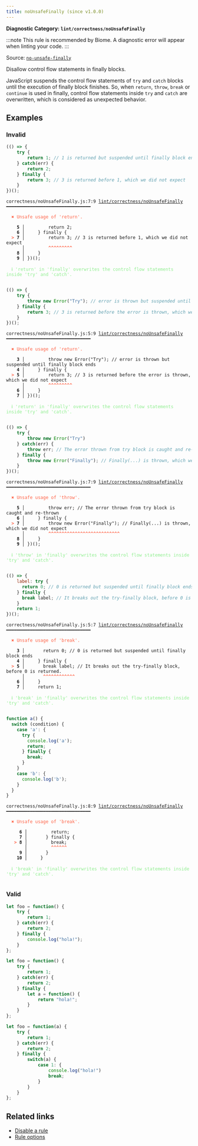 ```yaml
---
title: noUnsafeFinally (since v1.0.0)
---
```


**Diagnostic Category: `lint/correctness/noUnsafeFinally`**

:::note
This rule is recommended by Biome. A diagnostic error will appear when linting your code.
:::

Source: <a href="https://eslint.org/docs/latest/rules/no-unsafe-finally" target="_blank"><code>no-unsafe-finally</code></a>

Disallow control flow statements in finally blocks.

JavaScript suspends the control flow statements of `try` and `catch` blocks until
the execution of finally block finishes. So, when `return`, `throw`, `break` or `continue`
is used in finally, control flow statements inside `try` and `catch` are overwritten,
which is considered as unexpected behavior.

## Examples

### Invalid

```jsx
(() => {
    try {
        return 1; // 1 is returned but suspended until finally block ends
    } catch(err) {
        return 2;
    } finally {
        return 3; // 3 is returned before 1, which we did not expect
    }
})();
```

<pre class="language-text"><code class="language-text">correctness/noUnsafeFinally.js:7:9 <a href="https://biomejs.dev/linter/rules/no-unsafe-finally">lint/correctness/noUnsafeFinally</a> ━━━━━━━━━━━━━━━━━━━━━━━━━━━━━━━━

<strong><span style="color: Tomato;">  </span></strong><strong><span style="color: Tomato;">✖</span></strong> <span style="color: Tomato;">Unsafe usage of 'return'.</span>
  
    <strong>5 │ </strong>        return 2;
    <strong>6 │ </strong>    } finally {
<strong><span style="color: Tomato;">  </span></strong><strong><span style="color: Tomato;">&gt;</span></strong> <strong>7 │ </strong>        return 3; // 3 is returned before 1, which we did not expect
   <strong>   │ </strong>        <strong><span style="color: Tomato;">^</span></strong><strong><span style="color: Tomato;">^</span></strong><strong><span style="color: Tomato;">^</span></strong><strong><span style="color: Tomato;">^</span></strong><strong><span style="color: Tomato;">^</span></strong><strong><span style="color: Tomato;">^</span></strong><strong><span style="color: Tomato;">^</span></strong><strong><span style="color: Tomato;">^</span></strong><strong><span style="color: Tomato;">^</span></strong>
    <strong>8 │ </strong>    }
    <strong>9 │ </strong>})();
  
<strong><span style="color: lightgreen;">  </span></strong><strong><span style="color: lightgreen;">ℹ</span></strong> <span style="color: lightgreen;">'return' in 'finally' overwrites the control flow statements inside 'try' and 'catch'.</span>
  
</code></pre>

```jsx
(() => {
    try {
        throw new Error("Try"); // error is thrown but suspended until finally block ends
    } finally {
        return 3; // 3 is returned before the error is thrown, which we did not expect
    }
})();
```

<pre class="language-text"><code class="language-text">correctness/noUnsafeFinally.js:5:9 <a href="https://biomejs.dev/linter/rules/no-unsafe-finally">lint/correctness/noUnsafeFinally</a> ━━━━━━━━━━━━━━━━━━━━━━━━━━━━━━━━

<strong><span style="color: Tomato;">  </span></strong><strong><span style="color: Tomato;">✖</span></strong> <span style="color: Tomato;">Unsafe usage of 'return'.</span>
  
    <strong>3 │ </strong>        throw new Error(&quot;Try&quot;); // error is thrown but suspended until finally block ends
    <strong>4 │ </strong>    } finally {
<strong><span style="color: Tomato;">  </span></strong><strong><span style="color: Tomato;">&gt;</span></strong> <strong>5 │ </strong>        return 3; // 3 is returned before the error is thrown, which we did not expect
   <strong>   │ </strong>        <strong><span style="color: Tomato;">^</span></strong><strong><span style="color: Tomato;">^</span></strong><strong><span style="color: Tomato;">^</span></strong><strong><span style="color: Tomato;">^</span></strong><strong><span style="color: Tomato;">^</span></strong><strong><span style="color: Tomato;">^</span></strong><strong><span style="color: Tomato;">^</span></strong><strong><span style="color: Tomato;">^</span></strong><strong><span style="color: Tomato;">^</span></strong>
    <strong>6 │ </strong>    }
    <strong>7 │ </strong>})();
  
<strong><span style="color: lightgreen;">  </span></strong><strong><span style="color: lightgreen;">ℹ</span></strong> <span style="color: lightgreen;">'return' in 'finally' overwrites the control flow statements inside 'try' and 'catch'.</span>
  
</code></pre>

```jsx
(() => {
    try {
        throw new Error("Try")
    } catch(err) {
        throw err; // The error thrown from try block is caught and re-thrown
    } finally {
        throw new Error("Finally"); // Finally(...) is thrown, which we did not expect
    }
})();
```

<pre class="language-text"><code class="language-text">correctness/noUnsafeFinally.js:7:9 <a href="https://biomejs.dev/linter/rules/no-unsafe-finally">lint/correctness/noUnsafeFinally</a> ━━━━━━━━━━━━━━━━━━━━━━━━━━━━━━━━

<strong><span style="color: Tomato;">  </span></strong><strong><span style="color: Tomato;">✖</span></strong> <span style="color: Tomato;">Unsafe usage of 'throw'.</span>
  
    <strong>5 │ </strong>        throw err; // The error thrown from try block is caught and re-thrown
    <strong>6 │ </strong>    } finally {
<strong><span style="color: Tomato;">  </span></strong><strong><span style="color: Tomato;">&gt;</span></strong> <strong>7 │ </strong>        throw new Error(&quot;Finally&quot;); // Finally(...) is thrown, which we did not expect
   <strong>   │ </strong>        <strong><span style="color: Tomato;">^</span></strong><strong><span style="color: Tomato;">^</span></strong><strong><span style="color: Tomato;">^</span></strong><strong><span style="color: Tomato;">^</span></strong><strong><span style="color: Tomato;">^</span></strong><strong><span style="color: Tomato;">^</span></strong><strong><span style="color: Tomato;">^</span></strong><strong><span style="color: Tomato;">^</span></strong><strong><span style="color: Tomato;">^</span></strong><strong><span style="color: Tomato;">^</span></strong><strong><span style="color: Tomato;">^</span></strong><strong><span style="color: Tomato;">^</span></strong><strong><span style="color: Tomato;">^</span></strong><strong><span style="color: Tomato;">^</span></strong><strong><span style="color: Tomato;">^</span></strong><strong><span style="color: Tomato;">^</span></strong><strong><span style="color: Tomato;">^</span></strong><strong><span style="color: Tomato;">^</span></strong><strong><span style="color: Tomato;">^</span></strong><strong><span style="color: Tomato;">^</span></strong><strong><span style="color: Tomato;">^</span></strong><strong><span style="color: Tomato;">^</span></strong><strong><span style="color: Tomato;">^</span></strong><strong><span style="color: Tomato;">^</span></strong><strong><span style="color: Tomato;">^</span></strong><strong><span style="color: Tomato;">^</span></strong><strong><span style="color: Tomato;">^</span></strong>
    <strong>8 │ </strong>    }
    <strong>9 │ </strong>})();
  
<strong><span style="color: lightgreen;">  </span></strong><strong><span style="color: lightgreen;">ℹ</span></strong> <span style="color: lightgreen;">'throw' in 'finally' overwrites the control flow statements inside 'try' and 'catch'.</span>
  
</code></pre>

```jsx
(() => {
    label: try {
      return 0; // 0 is returned but suspended until finally block ends
    } finally {
      break label; // It breaks out the try-finally block, before 0 is returned.
    }
    return 1;
})();
```

<pre class="language-text"><code class="language-text">correctness/noUnsafeFinally.js:5:7 <a href="https://biomejs.dev/linter/rules/no-unsafe-finally">lint/correctness/noUnsafeFinally</a> ━━━━━━━━━━━━━━━━━━━━━━━━━━━━━━━━

<strong><span style="color: Tomato;">  </span></strong><strong><span style="color: Tomato;">✖</span></strong> <span style="color: Tomato;">Unsafe usage of 'break'.</span>
  
    <strong>3 │ </strong>      return 0; // 0 is returned but suspended until finally block ends
    <strong>4 │ </strong>    } finally {
<strong><span style="color: Tomato;">  </span></strong><strong><span style="color: Tomato;">&gt;</span></strong> <strong>5 │ </strong>      break label; // It breaks out the try-finally block, before 0 is returned.
   <strong>   │ </strong>      <strong><span style="color: Tomato;">^</span></strong><strong><span style="color: Tomato;">^</span></strong><strong><span style="color: Tomato;">^</span></strong><strong><span style="color: Tomato;">^</span></strong><strong><span style="color: Tomato;">^</span></strong><strong><span style="color: Tomato;">^</span></strong><strong><span style="color: Tomato;">^</span></strong><strong><span style="color: Tomato;">^</span></strong><strong><span style="color: Tomato;">^</span></strong><strong><span style="color: Tomato;">^</span></strong><strong><span style="color: Tomato;">^</span></strong><strong><span style="color: Tomato;">^</span></strong>
    <strong>6 │ </strong>    }
    <strong>7 │ </strong>    return 1;
  
<strong><span style="color: lightgreen;">  </span></strong><strong><span style="color: lightgreen;">ℹ</span></strong> <span style="color: lightgreen;">'break' in 'finally' overwrites the control flow statements inside 'try' and 'catch'.</span>
  
</code></pre>

```jsx
function a() {
  switch (condition) {
    case 'a': {
      try {
        console.log('a');
        return;
      } finally {
        break;
      }
    }
    case 'b': {
      console.log('b');
    }
  }
}
```

<pre class="language-text"><code class="language-text">correctness/noUnsafeFinally.js:8:9 <a href="https://biomejs.dev/linter/rules/no-unsafe-finally">lint/correctness/noUnsafeFinally</a> ━━━━━━━━━━━━━━━━━━━━━━━━━━━━━━━━

<strong><span style="color: Tomato;">  </span></strong><strong><span style="color: Tomato;">✖</span></strong> <span style="color: Tomato;">Unsafe usage of 'break'.</span>
  
     <strong>6 │ </strong>        return;
     <strong>7 │ </strong>      } finally {
   <strong><span style="color: Tomato;">&gt;</span></strong> <strong>8 │ </strong>        break;
    <strong>   │ </strong>        <strong><span style="color: Tomato;">^</span></strong><strong><span style="color: Tomato;">^</span></strong><strong><span style="color: Tomato;">^</span></strong><strong><span style="color: Tomato;">^</span></strong><strong><span style="color: Tomato;">^</span></strong><strong><span style="color: Tomato;">^</span></strong>
     <strong>9 │ </strong>      }
    <strong>10 │ </strong>    }
  
<strong><span style="color: lightgreen;">  </span></strong><strong><span style="color: lightgreen;">ℹ</span></strong> <span style="color: lightgreen;">'break' in 'finally' overwrites the control flow statements inside 'try' and 'catch'.</span>
  
</code></pre>

### Valid

```jsx
let foo = function() {
    try {
        return 1;
    } catch(err) {
        return 2;
    } finally {
        console.log("hola!");
    }
};
```

```jsx
let foo = function() {
    try {
        return 1;
    } catch(err) {
        return 2;
    } finally {
        let a = function() {
            return "hola!";
        }
    }
};
```

```jsx
let foo = function(a) {
    try {
        return 1;
    } catch(err) {
        return 2;
    } finally {
        switch(a) {
            case 1: {
                console.log("hola!")
                break;
            }
        }
    }
};
```

## Related links

- [Disable a rule](/linter/#disable-a-lint-rule)
- [Rule options](/linter/#rule-options)
